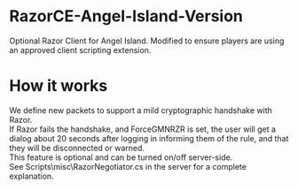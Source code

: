 # RazorCE-Angel-Island-Version
Optional Razor Client for Angel Island. Modified to ensure players are using an approved client scripting extension.

# How it works
 We define new packets to support a mild cryptographic handshake with Razor.</br>
 If Razor fails the handshake, and ForceGMNRZR is set, the user will get a dialog about 20 seconds after logging in informing them of the rule, and that they will be disconnected or warned.</br>
 This feature is optional and can be turned on/off server-side.</br>
 See Scripts\misc\RazorNegotiator.cs in the server for a complete explanation.
